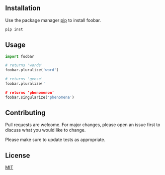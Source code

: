 



## Installation

Use the package manager [pip](https://pip.pypa.io/en/stable/) to install foobar.

```bash
pip inst 
```

## Usage

```python
import foobar

# returns 'words'
foobar.pluralize('word')

# returns 'geese'
foobar.pluralize('

# returns 'phenomenon'
foobar.singularize('phenomena')
```

## Contributing

Pull requests are welcome. For major changes, please open an issue first
to discuss what you would like to change.

Please make sure to update tests as appropriate.

## License

[MIT](https://choosealicense.com/licenses/mit/)
